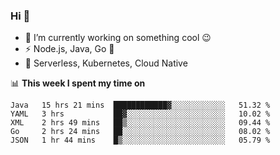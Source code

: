 ### Hi 👋

<!--
**nodejh/nodejh** is a ✨ _special_ ✨ repository because its `README.md` (this file) appears on your GitHub profile.

Here are some ideas to get you started:

- 🔭 I’m currently working on ...
- 🌱 I’m currently learning ...
- 👯 I’m looking to collaborate on ...
- 🤔 I’m looking for help with ...
- 💬 Ask me about ...
- 📫 How to reach me: ...
- 😄 Pronouns: ...
- ⚡ Fun fact: ...
-->

- 🔭 I’m currently working on something cool :wink:
- ⚡ Node.js, Java, Go :thought_balloon:
- 🤖 Serverless, Kubernetes, Cloud Native

📊 **This week I spent my time on**

<!--START_SECTION:waka-->
```text
Java   15 hrs 21 mins  ████████████▓░░░░░░░░░░░░   51.32 % 
YAML   3 hrs           ██▓░░░░░░░░░░░░░░░░░░░░░░   10.02 % 
XML    2 hrs 49 mins   ██▒░░░░░░░░░░░░░░░░░░░░░░   09.44 % 
Go     2 hrs 24 mins   ██░░░░░░░░░░░░░░░░░░░░░░░   08.02 % 
JSON   1 hr 44 mins    █▒░░░░░░░░░░░░░░░░░░░░░░░   05.79 % 
```
<!--END_SECTION:waka-->


<!--
:traffic_light: **Visitors**

![visitors](https://visitor-badge.glitch.me/badge?page_id=nodejh.nodejh)
-->
